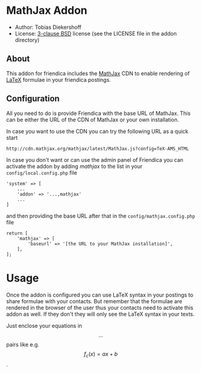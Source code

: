 MathJax Addon
=============

* Author: Tobias Diekershoff
* License: [3-clause BSD](http://opensource.org/licenses/BSD-3-Clause) license
  (see the LICENSE file in the addon directory)

About
-----

This addon for friendica includes the [MathJax][1] CDN to enable rendering of
[LaTeX][2] formulae in your friendica postings.

Configuration
-------------
All you need to do is provide Friendica with the base URL of MathJax. This can
be either the URL of the CDN of MathJax or your own installation.

In case you want to use the CDN you can try the following URL as a quick start

	http://cdn.mathjax.org/mathjax/latest/MathJax.js?config=TeX-AMS_HTML

In case you don't want or can use the admin panel of Friendica you can activate
the addon by adding _mathjax_ to the list in your `config/local.config.php` file

    'system' => [
        ...
        'addon' => '...,mathjax'
        ...
    ]

and then providing the base URL after that in the `config/mathjax.config.php` file

	return [
		'mathjax' => [
			'baseurl' => '[the URL to your MathJax installation]',
		],
	];

Usage
=====

Once the addon is configured you can use LaTeX syntax in your postings to share
formulae with your contacts. But remember that the formulae are rendered in the
browser of the user thus your contacts need to activate this addon as well. If
they don't they will only see the LaTeX syntax in your texts.

Just enclose your equations in $$...$$ pairs like e.g. $$f_c(x)=ax+b$$.

[1]: http://www.mathjax.org/
[2]: https://en.wikipedia.org/wiki/LaTeX
